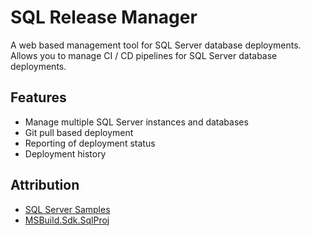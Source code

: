 # SQL Release Manager

A web based management tool for SQL Server database deployments. 
Allows you to manage CI / CD pipelines for SQL Server database deployments.

## Features

* Manage multiple SQL Server instances and databases
* Git pull based deployment
* Reporting of deployment status
* Deployment history

## Attribution
* [SQL Server Samples](https://github.com/microsoft/sql-server-samples)
* [MSBuild.Sdk.SqlProj](https://github.com/rr-wfm/MSBuild.Sdk.SqlProj)